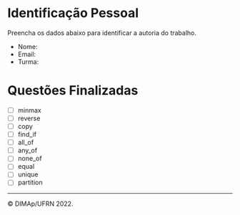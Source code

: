 ﻿# Identificação Pessoal

Preencha os dados abaixo para identificar a autoria do trabalho.

- Nome: *<insira seu nome aqui>*
- Email: *<insira seu email aqui>*
- Turma: *<insira sua turma aqui>*

# Questões Finalizadas

- [ ] minmax
- [ ] reverse
- [ ] copy
- [ ] find_if
- [ ] all_of
- [ ] any_of
- [ ] none_of
- [ ] equal
- [ ] unique
- [ ] partition

--------
&copy; DIMAp/UFRN 2022.
